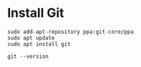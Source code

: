 # Install Git

    sudo add-apt-repository ppa:git-core/ppa
    sudo apt update
    sudo apt install git

    git --version